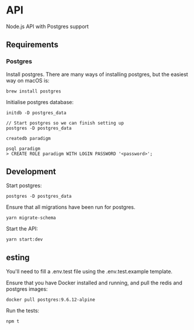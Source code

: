 # API
Node.js API with Postgres support

## Requirements

### Postgres
Install postgres. There are many ways of installing postgres, but the easiest way on macOS is:

    brew install postgres

Initialise postgres database:

```
initdb -D postgres_data

// Start postgres so we can finish setting up
postgres -D postgres_data

createdb paradigm

psql paradigm
> CREATE ROLE paradigm WITH LOGIN PASSWORD '<password>';
```

## Development
Start postgres:

    postgres -D postgres_data

Ensure that all migrations have been run for postgres.

    yarn migrate-schema

Start the API:

    yarn start:dev

## esting
You'll need to fill a .env.test file using the .env.test.example template.

Ensure that you have Docker installed and running, and pull the redis and postgres images:

    docker pull postgres:9.6.12-alpine

Run the tests:

    npm t
